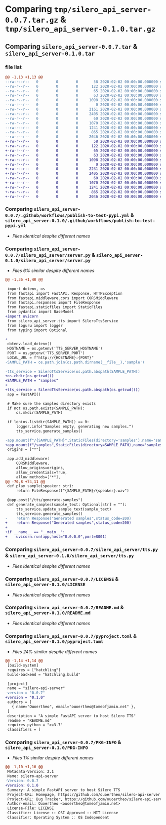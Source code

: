 # Comparing `tmp/silero_api_server-0.0.7.tar.gz` & `tmp/silero_api_server-0.1.0.tar.gz`

## Comparing `silero_api_server-0.0.7.tar` & `silero_api_server-0.1.0.tar`

### file list

```diff
@@ -1,13 +1,13 @@
--rw-r--r--   0        0        0       58 2020-02-02 00:00:00.000000 silero_api_server-0.0.7/.env
--rw-r--r--   0        0        0      122 2020-02-02 00:00:00.000000 silero_api_server-0.0.7/requirements.txt
--rw-r--r--   0        0        0       65 2020-02-02 00:00:00.000000 silero_api_server-0.0.7/run.ps1
--rw-r--r--   0        0        0       63 2020-02-02 00:00:00.000000 silero_api_server-0.0.7/run.sh
--rw-r--r--   0        0        0     1098 2020-02-02 00:00:00.000000 silero_api_server-0.0.7/.github/workflows/publish-to-test-pypi.yml
--rw-r--r--   0        0        0        0 2020-02-02 00:00:00.000000 silero_api_server-0.0.7/silero_api_server/__init__.py
--rw-r--r--   0        0        0     2161 2020-02-02 00:00:00.000000 silero_api_server-0.0.7/silero_api_server/server.py
--rw-r--r--   0        0        0     2405 2020-02-02 00:00:00.000000 silero_api_server-0.0.7/silero_api_server/tts.py
--rw-r--r--   0        0        0       60 2020-02-02 00:00:00.000000 silero_api_server-0.0.7/.gitignore
--rw-r--r--   0        0        0     1070 2020-02-02 00:00:00.000000 silero_api_server-0.0.7/LICENSE
--rw-r--r--   0        0        0     1241 2020-02-02 00:00:00.000000 silero_api_server-0.0.7/README.md
--rw-r--r--   0        0        0      865 2020-02-02 00:00:00.000000 silero_api_server-0.0.7/pyproject.toml
--rw-r--r--   0        0        0     2046 2020-02-02 00:00:00.000000 silero_api_server-0.0.7/PKG-INFO
+-rw-r--r--   0        0        0       58 2020-02-02 00:00:00.000000 silero_api_server-0.1.0/.env
+-rw-r--r--   0        0        0      122 2020-02-02 00:00:00.000000 silero_api_server-0.1.0/requirements.txt
+-rw-r--r--   0        0        0       65 2020-02-02 00:00:00.000000 silero_api_server-0.1.0/run.ps1
+-rw-r--r--   0        0        0       63 2020-02-02 00:00:00.000000 silero_api_server-0.1.0/run.sh
+-rw-r--r--   0        0        0     1098 2020-02-02 00:00:00.000000 silero_api_server-0.1.0/.github/workflows/publish-to-test-pypi.yml
+-rw-r--r--   0        0        0        0 2020-02-02 00:00:00.000000 silero_api_server-0.1.0/silero_api_server/__init__.py
+-rw-r--r--   0        0        0     2231 2020-02-02 00:00:00.000000 silero_api_server-0.1.0/silero_api_server/server.py
+-rw-r--r--   0        0        0     2405 2020-02-02 00:00:00.000000 silero_api_server-0.1.0/silero_api_server/tts.py
+-rw-r--r--   0        0        0       60 2020-02-02 00:00:00.000000 silero_api_server-0.1.0/.gitignore
+-rw-r--r--   0        0        0     1070 2020-02-02 00:00:00.000000 silero_api_server-0.1.0/LICENSE
+-rw-r--r--   0        0        0     1241 2020-02-02 00:00:00.000000 silero_api_server-0.1.0/README.md
+-rw-r--r--   0        0        0      865 2020-02-02 00:00:00.000000 silero_api_server-0.1.0/pyproject.toml
+-rw-r--r--   0        0        0     2046 2020-02-02 00:00:00.000000 silero_api_server-0.1.0/PKG-INFO
```

### Comparing `silero_api_server-0.0.7/.github/workflows/publish-to-test-pypi.yml` & `silero_api_server-0.1.0/.github/workflows/publish-to-test-pypi.yml`

 * *Files identical despite different names*

### Comparing `silero_api_server-0.0.7/silero_api_server/server.py` & `silero_api_server-0.1.0/silero_api_server/server.py`

 * *Files 6% similar despite different names*

```diff
@@ -1,36 +1,40 @@
 
 import dotenv, os
 from fastapi import FastAPI, Response, HTTPException
 from fastapi.middleware.cors import CORSMiddleware
 from fastapi.responses import FileResponse
 from fastapi.staticfiles import StaticFiles
 from pydantic import BaseModel
+import uvicorn
 from silero_api_server.tts import SileroTtsService
 from loguru import logger
 from typing import Optional
 
+
 dotenv.load_dotenv()
 HOSTNAME = os.getenv('TTS_SERVER_HOSTNAME')
 PORT = os.getenv('TTS_SERVER_PORT')
 LOCAL_URL = f"http://{HOSTNAME}:{PORT}"
-SAMPLE_PATH = os.path.join(os.path.dirname(__file__),'sample')
 
-tts_service = SileroTtsService(os.path.abspath(SAMPLE_PATH))
+os.chdir(os.getcwd())
+SAMPLE_PATH = "samples"
+
+tts_service = SileroTtsService(os.path.abspath(os.getcwd()))
 app = FastAPI()
 
 # Make sure the samples directory exists
 if not os.path.exists(SAMPLE_PATH):
     os.mkdir(SAMPLE_PATH)
 
 if len(os.listdir(SAMPLE_PATH)) == 0:
     logger.info("Samples empty, generating new samples.")
     tts_service.generate_samples()
 
-app.mount(f"/{SAMPLE_PATH}",StaticFiles(directory='samples'),name='samples')
+app.mount(f"/samples",StaticFiles(directory=SAMPLE_PATH),name='samples')
 origins = ["*"]
 
 app.add_middleware(
     CORSMiddleware,
     allow_origins=origins,
     allow_credentials=True,
     allow_methods=["*"],
@@ -70,8 +74,11 @@
 def play_sample(speaker: str):
     return FileResponse(f"{SAMPLE_PATH}/{speaker}.wav")
 
 @app.post("/tts/generate-samples")
 def generate_samples(sample_text: Optional[str] = ""):
     tts_service.update_sample_text(sample_text)
     tts_service.generate_samples()
-    return Response("Generated samples",status_code=200)
+    return Response("Generated samples",status_code=200)
+
+if __name__ == "__main__":
+    uvicorn.run(app,host="0.0.0.0",port=8001)
```

### Comparing `silero_api_server-0.0.7/silero_api_server/tts.py` & `silero_api_server-0.1.0/silero_api_server/tts.py`

 * *Files identical despite different names*

### Comparing `silero_api_server-0.0.7/LICENSE` & `silero_api_server-0.1.0/LICENSE`

 * *Files identical despite different names*

### Comparing `silero_api_server-0.0.7/README.md` & `silero_api_server-0.1.0/README.md`

 * *Files identical despite different names*

### Comparing `silero_api_server-0.0.7/pyproject.toml` & `silero_api_server-0.1.0/pyproject.toml`

 * *Files 24% similar despite different names*

```diff
@@ -1,14 +1,14 @@
 [build-system]
 requires = ["hatchling"]
 build-backend = "hatchling.build"
 
 [project]
 name = "silero-api-server"
-version = "0.0.7"
+version = "0.1.0"
 authors = [
   { name="Ouoertheo", email="ouoertheo@tomeofjamin.net" },
 ]
 description = "A simple FastAPI server to host Silero TTS"
 readme = "README.md"
 requires-python = ">=3.7"
 classifiers = [
```

### Comparing `silero_api_server-0.0.7/PKG-INFO` & `silero_api_server-0.1.0/PKG-INFO`

 * *Files 1% similar despite different names*

```diff
@@ -1,10 +1,10 @@
 Metadata-Version: 2.1
 Name: silero-api-server
-Version: 0.0.7
+Version: 0.1.0
 Summary: A simple FastAPI server to host Silero TTS
 Project-URL: Homepage, https://github.com/ouoertheo/silero-api-server
 Project-URL: Bug Tracker, https://github.com/ouoertheo/silero-api-server/issues
 Author-email: Ouoertheo <ouoertheo@tomeofjamin.net>
 License-File: LICENSE
 Classifier: License :: OSI Approved :: MIT License
 Classifier: Operating System :: OS Independent
```

